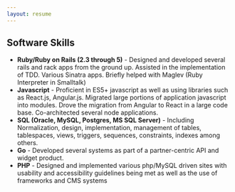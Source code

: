 ```yaml
---
layout: resume
---
```


## Software Skills  

- **Ruby/Ruby on Rails (2.3 through 5)** - Designed and developed several rails and rack apps from the ground up. Assisted in the implementation of TDD. Various Sinatra apps. Briefly helped with Maglev (Ruby Interpreter in Smalltalk) 
- **Javascript** - Proficient in ES5+ javascript as well as using libraries such as React.js, Angular.js. Migrated large portions of application javascript into modules. Drove the migration from Angular to React in a large code base. Co-architected several node applications.
- **SQL (Oracle, MySQL, Postgres, MS SQL Server)** - Including Normalization, design, implementation, management of tables, tablespaces, views, triggers, sequences, constraints, indexes among others.
- **Go** - Developed several systems as part of a partner-centric API and widget product. 
- **PHP** - Designed and implemented various php/MySQL driven sites with usability and accessibility guidelines being met as well as the use of frameworks and CMS systems